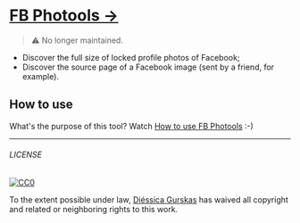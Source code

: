 # [FB Photools  →](http://diessi.ca/fbphotools)
> :warning: No longer maintained.

+ Discover the full size of locked profile photos of Facebook;
+ Discover the source page of a Facebook image (sent by a friend, for example).

## How to use
What's the purpose of this tool? Watch [How to use FB Photools](http://www.youtube.com/watch?v=1LItT5bIiTI) :-)

---

###### LICENSE

[![CC0](http://mirrors.creativecommons.org/presskit/buttons/88x31/svg/cc-zero.svg)](http://creativecommons.org/publicdomain/zero/1.0/)

To the extent possible under law, [Diéssica Gurskas](http://diessi.ca) has waived all copyright and related or neighboring rights to this work.

